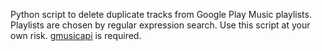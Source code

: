 Python script to delete duplicate tracks from Google Play Music playlists. Playlists are chosen by regular expression search.
Use this script at your own risk.
[gmusicapi](https://github.com/simon-weber/Unofficial-Google-Music-API "gmusicapi") is required.
